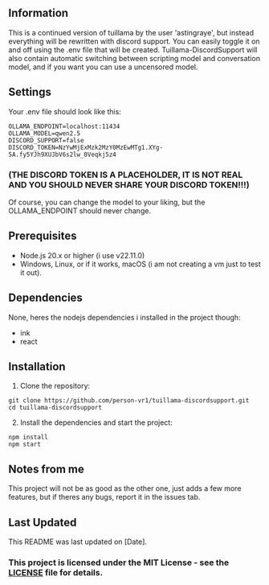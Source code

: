 ## Information
This is a continued version of tuillama by the user 'astingraye', but instead everything will be rewritten with discord support. You can easily toggle it on and off using the .env file that will be created.
Tuillama-DiscordSupport will also contain automatic switching between scripting model and conversation model, and if you want you can use a uncensored model.

## Settings
Your .env file should look like this:
```env
OLLAMA_ENDPOINT=localhost:11434
OLLAMA_MODEL=qwen2.5
DISCORD_SUPPORT=false
DISCORD_TOKEN=NzYwMjExMzk2MzY0MzEwMTg1.XYg-5A.fy5YJh9XUJbV6s2lw_0Veqkj5z4
```
### (THE DISCORD TOKEN IS A PLACEHOLDER, IT IS NOT REAL AND YOU SHOULD NEVER SHARE YOUR DISCORD TOKEN!!!)
Of course, you can change the model to your liking, but the OLLAMA_ENDPOINT should never change.

## Prerequisites
- Node.js 20.x or higher (i use v22.11.0)
- Windows, Linux, or if it works, macOS (i am not creating a vm just to test it out).

## Dependencies
None, heres the nodejs dependencies i installed in the project though:
- ink
- react 

## Installation
1. Clone the repository:
```
git clone https://github.com/person-vr1/tuillama-discordsupport.git
cd tuillama-discordsupport
```
2. Install the dependencies and start the project:
```
npm install
npm start
```

## Notes from me
This project will not be as good as the other one, just adds a few more features, but if theres any bugs, report it in the issues tab.

## Last Updated
This README was last updated on [Date].

### This project is licensed under the MIT License - see the [LICENSE](LICENSE) file for details.
